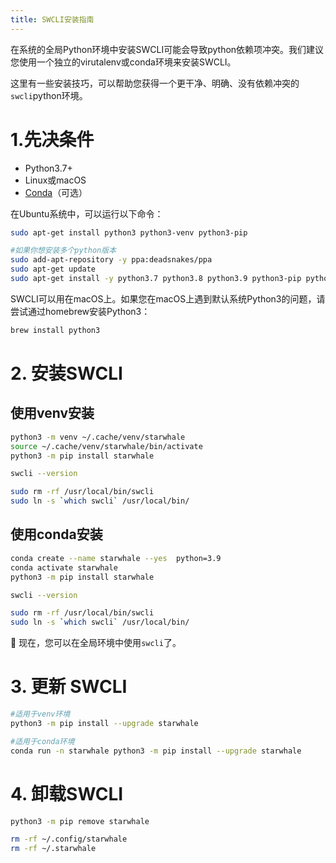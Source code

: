 ```yaml
---
title: SWCLI安装指南
---
```


在系统的全局Python环境中安装SWCLI可能会导致python依赖项冲突。我们建议您使用一个独立的virutalenv或conda环境来安装SWCLI。

这里有一些安装技巧，可以帮助您获得一个更干净、明确、没有依赖冲突的`swcli`python环境。

# 1.先决条件

* Python3.7+
* Linux或macOS
* [Conda](https://conda.io/)（可选）

在Ubuntu系统中，可以运行以下命令：

```bash
sudo apt-get install python3 python3-venv python3-pip

#如果你想安装多个python版本
sudo add-apt-repository -y ppa:deadsnakes/ppa
sudo apt-get update
sudo apt-get install -y python3.7 python3.8 python3.9 python3-pip python3-venv python3.8-venv python3.7-venv python3.9-venv
```

SWCLI可以用在macOS上。如果您在macOS上遇到默认系统Python3的问题，请尝试通过homebrew安装Python3：

```bash
brew install python3
```

# 2. 安装SWCLI

## 使用venv安装

```bash
python3 -m venv ~/.cache/venv/starwhale
source ~/.cache/venv/starwhale/bin/activate
python3 -m pip install starwhale

swcli --version

sudo rm -rf /usr/local/bin/swcli
sudo ln -s `which swcli` /usr/local/bin/
```

## 使用conda安装

```bash
conda create --name starwhale --yes  python=3.9
conda activate starwhale
python3 -m pip install starwhale

swcli --version

sudo rm -rf /usr/local/bin/swcli
sudo ln -s `which swcli` /usr/local/bin/
```

👏 现在，您可以在全局环境中使用`swcli`了。

# 3. 更新 SWCLI

```bash
#适用于venv环境
python3 -m pip install --upgrade starwhale

#适用于conda环境
conda run -n starwhale python3 -m pip install --upgrade starwhale
```

# 4. 卸载SWCLI

```bash
python3 -m pip remove starwhale

rm -rf ~/.config/starwhale
rm -rf ~/.starwhale
```
